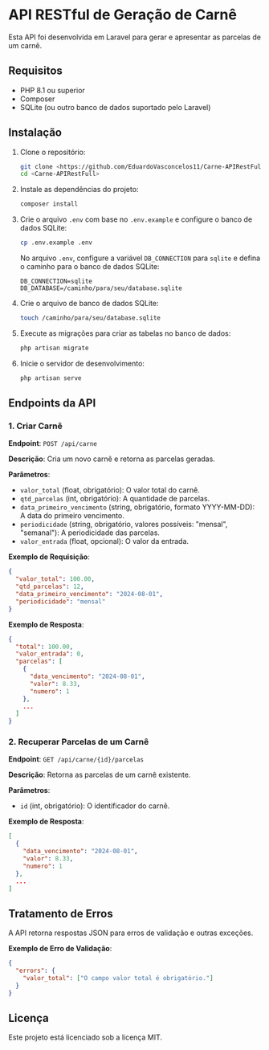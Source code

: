 
# API RESTful de Geração de Carnê

Esta API foi desenvolvida em Laravel para gerar e apresentar as parcelas de um carnê.

## Requisitos

- PHP 8.1 ou superior
- Composer
- SQLite (ou outro banco de dados suportado pelo Laravel)

## Instalação

1. Clone o repositório:
    ```bash
    git clone <https://github.com/EduardoVasconcelos11/Carne-APIRestFull.git>
    cd <Carne-APIRestFull>
    ```

2. Instale as dependências do projeto:
    ```bash
    composer install
    ```

3. Crie o arquivo `.env` com base no `.env.example` e configure o banco de dados SQLite:
    ```bash
    cp .env.example .env
    ```
    No arquivo `.env`, configure a variável `DB_CONNECTION` para `sqlite` e defina o caminho para o banco de dados SQLite:
    ```
    DB_CONNECTION=sqlite
    DB_DATABASE=/caminho/para/seu/database.sqlite
    ```

4. Crie o arquivo de banco de dados SQLite:
    ```bash
    touch /caminho/para/seu/database.sqlite
    ```

5. Execute as migrações para criar as tabelas no banco de dados:
    ```bash
    php artisan migrate
    ```

6. Inicie o servidor de desenvolvimento:
    ```bash
    php artisan serve
    ```

## Endpoints da API

### 1. Criar Carnê

**Endpoint**: `POST /api/carne`

**Descrição**: Cria um novo carnê e retorna as parcelas geradas.

**Parâmetros**:

- `valor_total` (float, obrigatório): O valor total do carnê.
- `qtd_parcelas` (int, obrigatório): A quantidade de parcelas.
- `data_primeiro_vencimento` (string, obrigatório, formato YYYY-MM-DD): A data do primeiro vencimento.
- `periodicidade` (string, obrigatório, valores possíveis: "mensal", "semanal"): A periodicidade das parcelas.
- `valor_entrada` (float, opcional): O valor da entrada.

**Exemplo de Requisição**:
```json
{
  "valor_total": 100.00,
  "qtd_parcelas": 12,
  "data_primeiro_vencimento": "2024-08-01",
  "periodicidade": "mensal"
}
```

**Exemplo de Resposta**:
```json
{
  "total": 100.00,
  "valor_entrada": 0,
  "parcelas": [
    {
      "data_vencimento": "2024-08-01",
      "valor": 8.33,
      "numero": 1
    },
    ...
  ]
}
```

### 2. Recuperar Parcelas de um Carnê

**Endpoint**: `GET /api/carne/{id}/parcelas`

**Descrição**: Retorna as parcelas de um carnê existente.

**Parâmetros**:

- `id` (int, obrigatório): O identificador do carnê.

**Exemplo de Resposta**:
```json
[
  {
    "data_vencimento": "2024-08-01",
    "valor": 8.33,
    "numero": 1
  },
  ...
]
```

## Tratamento de Erros

A API retorna respostas JSON para erros de validação e outras exceções.

**Exemplo de Erro de Validação**:
```json
{
  "errors": {
    "valor_total": ["O campo valor total é obrigatório."]
  }
}
```

## Licença

Este projeto está licenciado sob a licença MIT.
